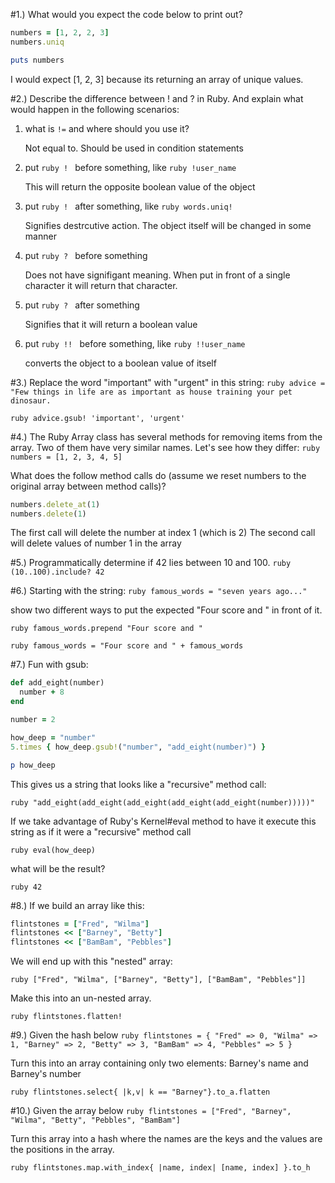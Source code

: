#1.) What would you expect the code below to print out?
```ruby
numbers = [1, 2, 2, 3]
numbers.uniq

puts numbers
```
I would expect [1, 2, 3] because its returning an array of unique values.

#2.) Describe the difference between ! and ? in Ruby. And explain what would happen in the following scenarios:
1. what is ` != ` and where should you use it?
    
    Not equal to. Should be used in condition statements

2. put ```ruby ! ``` before something, like ```ruby !user_name ```
    
    This will return the opposite boolean value of the object

3. put ```ruby ! ``` after something, like ```ruby words.uniq! ```
    
    Signifies destrcutive action. The object itself will be changed in some manner

4. put ```ruby ? ``` before something
    
    Does not have signifigant meaning. When put in front of a single character it will return that character.

5. put ```ruby ? ``` after something
    
    Signifies that it will return a boolean value

6. put ```ruby !! ``` before something, like ```ruby !!user_name ```
    
    converts the object to a boolean value of itself

#3.) Replace the word "important" with "urgent" in this string:
```ruby advice = "Few things in life are as important as house training your pet dinosaur. ```

```ruby advice.gsub! 'important', 'urgent' ```

#4.) The Ruby Array class has several methods for removing items from the array. Two of them have very similar names. Let's see how they differ:
```ruby numbers = [1, 2, 3, 4, 5] ```

What does the follow method calls do (assume we reset numbers to the original array between method calls)?
```ruby
numbers.delete_at(1)
numbers.delete(1)
```
The first call will delete the number at index 1 (which is 2)
The second call will delete values of number 1 in the array

#5.) Programmatically determine if 42 lies between 10 and 100.
```ruby (10..100).include? 42 ```

#6.) Starting with the string:
```ruby famous_words = "seven years ago..." ```

show two different ways to put the expected "Four score and " in front of it.

```ruby famous_words.prepend "Four score and " ```

```ruby famous_words = "Four score and " + famous_words ```

#7.) Fun with gsub:
```ruby
def add_eight(number)
  number + 8
end

number = 2

how_deep = "number"
5.times { how_deep.gsub!("number", "add_eight(number)") }

p how_deep
```

This gives us a string that looks like a "recursive" method call:

```ruby "add_eight(add_eight(add_eight(add_eight(add_eight(number)))))" ```

If we take advantage of Ruby's Kernel#eval method to have it execute this string as if it were a "recursive" method call

```ruby eval(how_deep) ```

what will be the result?

```ruby 42 ```

#8.) If we build an array like this:
```ruby
flintstones = ["Fred", "Wilma"]
flintstones << ["Barney", "Betty"]
flintstones << ["BamBam", "Pebbles"]
```
We will end up with this "nested" array:

```ruby ["Fred", "Wilma", ["Barney", "Betty"], ["BamBam", "Pebbles"]] ```

Make this into an un-nested array.

```ruby flintstones.flatten! ```

#9.) Given the hash below
```ruby flintstones = { "Fred" => 0, "Wilma" => 1, "Barney" => 2, "Betty" => 3, "BamBam" => 4, "Pebbles" => 5 } ```

Turn this into an array containing only two elements: Barney's name and Barney's number

```ruby flintstones.select{ |k,v| k == "Barney"}.to_a.flatten ```

#10.) Given the array below
```ruby flintstones = ["Fred", "Barney", "Wilma", "Betty", "Pebbles", "BamBam"] ```

Turn this array into a hash where the names are the keys and the values are the positions in the array.

```ruby flintstones.map.with_index{ |name, index| [name, index] }.to_h ```
